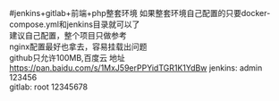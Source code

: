 #jenkins+gitlab+前端+php整套环境
如果整套环境自己配置的只要docker-compose.yml和jenkins目录就可以了     
建议自己配置，整个项目只做参考     
nginx配置最好也拿去，容易挂载出问题    
github只允许100MB,百度云 地址 https://pan.baidu.com/s/1MxJ59erPPYidTGR1K1YdBw 
jenkins:
	admin
	123456  
gitlab:
	root
	12345678	
